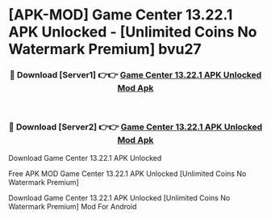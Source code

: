 # [APK-MOD] Game Center 13.22.1 APK Unlocked - [Unlimited Coins No Watermark Premium] bvu27



<div align="center">
<h3>🔴 Download [Server1] 👉👉 <a href="https://momento.my/?title=Game_Center_13.22.1_APK_Unlocked">Game Center 13.22.1 APK Unlocked Mod Apk</a></h3><br>

<h3>🔴 Download [Server2] 👉👉 <a href="https://momento.my/?title=Game_Center_13.22.1_APK_Unlocked">Game Center 13.22.1 APK Unlocked Mod Apk</a></h3>
</div>



Download Game Center 13.22.1 APK Unlocked 

Free APK MOD Game Center 13.22.1 APK Unlocked [Unlimited Coins No Watermark Premium]

Download Game Center 13.22.1 APK Unlocked [Unlimited Coins No Watermark Premium] Mod For Android
